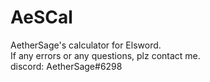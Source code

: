 # AeSCal
AetherSage's calculator for Elsword. <br>
If any errors or any questions, plz contact me.<br>
discord: AetherSage#6298
